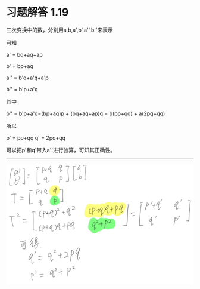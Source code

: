 # 习题解答 1.19

三次变换中的数，分别用a,b,a',b',a'',b''来表示

可知

a' = bq+aq+ap

b' = bp+aq

a'' = b'q+a'q+a'p

b'' = b'p+a'q

其中

b'' = b'p+a'q=(bp+aq)p + (bq+aq+ap)q = b(pp+qq) + a(2pq+qq)

所以

p' = pp+qq
q' = 2pq+qq

可以把p'和q'带入a''进行验算，可知其正确性。

--------

![solution](solution.1.19.jpg)
